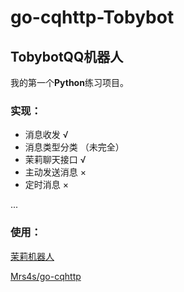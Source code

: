 # go-cqhttp-Tobybot
## TobybotQQ机器人
我的第一个**Python**练习项目。

### 实现：
+ 消息收发 √
+ 消息类型分类 （未完全）
+ 茉莉聊天接口 √
+ 主动发送消息 ×
+ 定时消息 ×

...

### 使用：
[茉莉机器人](http://www.itpk.cn/)

[Mrs4s/go-cqhttp](https://github.com/Mrs4s/go-cqhttp)
